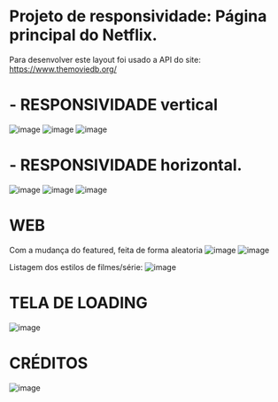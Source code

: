 # Projeto de responsividade: Página principal do Netflix.
  Para desenvolver este layout foi usado a API do site: https://www.themoviedb.org/

# - RESPONSIVIDADE vertical
![image](https://user-images.githubusercontent.com/69858181/121831685-7254ef00-cc9e-11eb-9a3f-8b8886d2b175.png)
![image](https://user-images.githubusercontent.com/69858181/121831701-7da81a80-cc9e-11eb-90be-6811166410a1.png)
![image](https://user-images.githubusercontent.com/69858181/121831710-84cf2880-cc9e-11eb-8f83-23cdb9d68fcf.png)

# - RESPONSIVIDADE horizontal.
![image](https://user-images.githubusercontent.com/69858181/121831751-a0d2ca00-cc9e-11eb-94f2-364d34bd3723.png)
![image](https://user-images.githubusercontent.com/69858181/121831757-a8926e80-cc9e-11eb-9335-04b87c05d9ff.png)
![image](https://user-images.githubusercontent.com/69858181/121831766-b1834000-cc9e-11eb-8ff5-68b9b9161fd5.png)

# WEB
 Com a mudança do featured, feita de forma aleatoria
![image](https://user-images.githubusercontent.com/69858181/121830931-99aabc80-cc9c-11eb-8349-5c0c8acbddb7.png)
![image](https://user-images.githubusercontent.com/69858181/121831143-235a8a00-cc9d-11eb-96d3-a6fb055ca954.png)

 Listagem dos estilos de filmes/série:
![image](https://user-images.githubusercontent.com/69858181/121831170-2fdee280-cc9d-11eb-8332-05e7180f9ba6.png)

#  TELA DE LOADING
![image](https://user-images.githubusercontent.com/69858181/121826576-c22bba00-cc8e-11eb-860e-2c2ff4ecfe3a.png)

# CRÉDITOS
![image](https://user-images.githubusercontent.com/69858181/121831247-60268100-cc9d-11eb-9945-d239a98add79.png)
  


